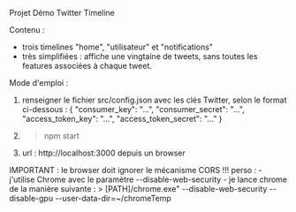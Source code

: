 Projet Démo Twitter Timeline

Contenu :
- trois timelines "home", "utilisateur" et "notifications"
- très simplifiées : affiche une vingtaine de tweets, sans toutes les features associées à chaque tweet.

Mode d'emploi :
1. renseigner le fichier src/config.json avec les clés Twitter, selon le format ci-dessous :
{
    "consumer_key":         "...",
    "consumer_secret":      "...",
    "access_token_key":     "...",
    "access_token_secret":  "..."
}
2. > npm start
3. url : http://localhost:3000 depuis un browser
   
IMPORTANT : le browser doit ignorer le mécanisme CORS !!! 
	perso : 
	- j'utilise Chrome avec le paramètre --disable-web-security
	- je lance chrome de la manière suivante :
		> [PATH]/chrome.exe" --disable-web-security --disable-gpu --user-data-dir=~/chromeTemp


